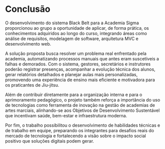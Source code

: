 # Conclusão

O desenvolvimento do sistema Black Belt para a Academia Sigma proporcionou ao grupo a oportunidade de aplicar, de forma prática, os conhecimentos adquiridos ao longo do curso, integrando áreas como análise de requisitos, modelagem de software, arquitetura MVC e desenvolvimento web.

A solução proposta busca resolver um problema real enfrentado pela academia, automatizando processos manuais que antes eram suscetíveis a falhas e demorados. Com o sistema, gestores, secretários e instrutores poderão registrar presenças, acompanhar a evolução técnica dos alunos, gerar relatórios detalhados e planejar aulas mais personalizadas, promovendo uma experiência de ensino mais eficiente e motivadora para os praticantes de Jiu-jitsu.

Além de contribuir diretamente para a organização interna e para o aprimoramento pedagógico, o projeto também reforça a importância do uso de tecnologias como ferramenta de inovação na gestão de academias de artes marciais, alinhando-se aos Objetivos de Desenvolvimento Sustentável que incentivam saúde, bem-estar e infraestrutura moderna.

Por fim, o trabalho possibilitou o desenvolvimento de habilidades técnicas e de trabalho em equipe, preparando os integrantes para desafios reais do mercado de tecnologia e fortalecendo a visão sobre o impacto social positivo que soluções digitais podem gerar.
